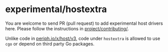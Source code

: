 # experimental/hostextra

You are welcome to send PR (pull request) to add experimental host drivers here.
Please follow the instructions in
[project/contributing/](https://periph.io/project/contributing/).

Unlike code in [periph.io/x/host/v3](https://periph.io/x/host/v3), code
under `hostextra` is allowed to use `cgo` or depend on third party Go packages.
